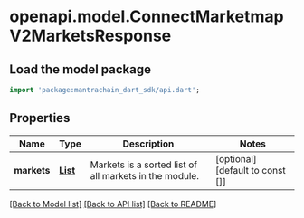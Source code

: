 # openapi.model.ConnectMarketmapV2MarketsResponse

## Load the model package
```dart
import 'package:mantrachain_dart_sdk/api.dart';
```

## Properties
Name | Type | Description | Notes
------------ | ------------- | ------------- | -------------
**markets** | [**List<MarketMap200ResponseMarketMapMarketsValue>**](MarketMap200ResponseMarketMapMarketsValue.md) | Markets is a sorted list of all markets in the module. | [optional] [default to const []]

[[Back to Model list]](../README.md#documentation-for-models) [[Back to API list]](../README.md#documentation-for-api-endpoints) [[Back to README]](../README.md)


